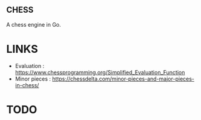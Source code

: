 ## CHESS

A chess engine in Go.

# LINKS

* Evaluation : https://www.chessprogramming.org/Simplified_Evaluation_Function
* Minor pieces : https://chessdelta.com/minor-pieces-and-major-pieces-in-chess/

# TODO
